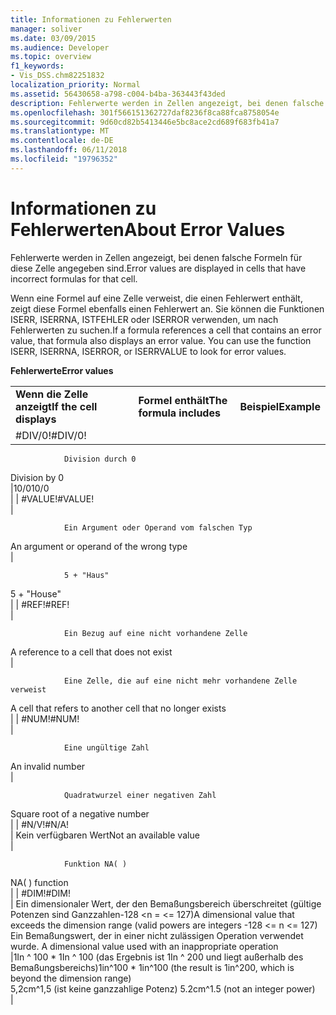 ```yaml
---
title: Informationen zu Fehlerwerten
manager: soliver
ms.date: 03/09/2015
ms.audience: Developer
ms.topic: overview
f1_keywords:
- Vis_DSS.chm82251832
localization_priority: Normal
ms.assetid: 56430658-a798-c004-b4ba-363443f43ded
description: Fehlerwerte werden in Zellen angezeigt, bei denen falsche Formeln für diese Zelle angegeben sind.
ms.openlocfilehash: 301f566151362727daf8236f8ca88fca8758054e
ms.sourcegitcommit: 9d60cd82b5413446e5bc8ace2cd689f683fb41a7
ms.translationtype: MT
ms.contentlocale: de-DE
ms.lasthandoff: 06/11/2018
ms.locfileid: "19796352"
---
```

# <a name="about-error-values"></a><span data-ttu-id="8f979-103">Informationen zu Fehlerwerten</span><span class="sxs-lookup"><span data-stu-id="8f979-103">About Error Values</span></span>

<span data-ttu-id="8f979-104">Fehlerwerte werden in Zellen angezeigt, bei denen falsche Formeln für diese Zelle angegeben sind.</span><span class="sxs-lookup"><span data-stu-id="8f979-104">Error values are displayed in cells that have incorrect formulas for that cell.</span></span>
  
<span data-ttu-id="8f979-p101">Wenn eine Formel auf eine Zelle verweist, die einen Fehlerwert enthält, zeigt diese Formel ebenfalls einen Fehlerwert an. Sie können die Funktionen ISERR, ISERRNA, ISTFEHLER oder ISERROR verwenden, um nach Fehlerwerten zu suchen.</span><span class="sxs-lookup"><span data-stu-id="8f979-p101">If a formula references a cell that contains an error value, that formula also displays an error value. You can use the function ISERR, ISERRNA, ISERROR, or ISERRVALUE to look for error values.</span></span>
  
<span data-ttu-id="8f979-107">**Fehlerwerte**</span><span class="sxs-lookup"><span data-stu-id="8f979-107">**Error values**</span></span>

||||
|:-----|:-----|:-----|
|<span data-ttu-id="8f979-108">**Wenn die Zelle anzeigt**</span><span class="sxs-lookup"><span data-stu-id="8f979-108">**If the cell displays**</span></span> <br/> |<span data-ttu-id="8f979-109">**Formel enthält**</span><span class="sxs-lookup"><span data-stu-id="8f979-109">**The formula includes**</span></span> <br/> |<span data-ttu-id="8f979-110">**Beispiel**</span><span class="sxs-lookup"><span data-stu-id="8f979-110">**Example**</span></span> <br/> |
| <span data-ttu-id="8f979-111">#DIV/0!</span><span class="sxs-lookup"><span data-stu-id="8f979-111">#DIV/0!</span></span>  <br/> |<span data-ttu-id="8f979-112">
                Division durch 0
</span><span class="sxs-lookup"><span data-stu-id="8f979-112">Division by 0</span></span>  <br/> |<span data-ttu-id="8f979-113">10/0</span><span class="sxs-lookup"><span data-stu-id="8f979-113">10/0</span></span>  <br/> |
| <span data-ttu-id="8f979-114">#VALUE!</span><span class="sxs-lookup"><span data-stu-id="8f979-114">#VALUE!</span></span>  <br/> | <span data-ttu-id="8f979-115">
                
                
                Ein Argument oder Operand vom falschen Typ
</span><span class="sxs-lookup"><span data-stu-id="8f979-115">An argument or operand of the wrong type</span></span>  <br/> | <span data-ttu-id="8f979-116">
                
                
                5 + "Haus"
</span><span class="sxs-lookup"><span data-stu-id="8f979-116">5 + "House"</span></span>  <br/> |
| <span data-ttu-id="8f979-117">#REF!</span><span class="sxs-lookup"><span data-stu-id="8f979-117">#REF!</span></span>  <br/> | <span data-ttu-id="8f979-118">
                
                
                Ein Bezug auf eine nicht vorhandene Zelle
</span><span class="sxs-lookup"><span data-stu-id="8f979-118">A reference to a cell that does not exist</span></span>  <br/> | <span data-ttu-id="8f979-119">
                
                
                Eine Zelle, die auf eine nicht mehr vorhandene Zelle verweist
</span><span class="sxs-lookup"><span data-stu-id="8f979-119">A cell that refers to another cell that no longer exists</span></span>  <br/> |
| <span data-ttu-id="8f979-120">#NUM!</span><span class="sxs-lookup"><span data-stu-id="8f979-120">#NUM!</span></span>  <br/> | <span data-ttu-id="8f979-121">
                
                
                Eine ungültige Zahl
</span><span class="sxs-lookup"><span data-stu-id="8f979-121">An invalid number</span></span>  <br/> | <span data-ttu-id="8f979-122">
                
                
                Quadratwurzel einer negativen Zahl
</span><span class="sxs-lookup"><span data-stu-id="8f979-122">Square root of a negative number</span></span>  <br/> |
| <span data-ttu-id="8f979-123">#N/V!</span><span class="sxs-lookup"><span data-stu-id="8f979-123">#N/A!</span></span>  <br/> | <span data-ttu-id="8f979-124">Kein verfügbaren Wert</span><span class="sxs-lookup"><span data-stu-id="8f979-124">Not an available value</span></span>  <br/> | <span data-ttu-id="8f979-125">
                
                
                Funktion NA( )
</span><span class="sxs-lookup"><span data-stu-id="8f979-125">NA( ) function</span></span>  <br/> |
| <span data-ttu-id="8f979-126">#DIM!</span><span class="sxs-lookup"><span data-stu-id="8f979-126">#DIM!</span></span>  <br/> | <span data-ttu-id="8f979-127">Ein dimensionaler Wert, der den Bemaßungsbereich überschreitet (gültige Potenzen sind Ganzzahlen-128 \<n = \<= 127)</span><span class="sxs-lookup"><span data-stu-id="8f979-127">A dimensional value that exceeds the dimension range (valid powers are integers -128 \<= n \<= 127)</span></span>  <br/> <span data-ttu-id="8f979-128">Ein Bemaßungswert, der in einer nicht zulässigen Operation verwendet wurde.
</span><span class="sxs-lookup"><span data-stu-id="8f979-128">A dimensional value used with an inappropriate operation</span></span>  <br/> |<span data-ttu-id="8f979-129">1In ^ 100 \* 1In ^ 100 (das Ergebnis ist 1In ^ 200 und liegt außerhalb des Bemaßungsbereichs)</span><span class="sxs-lookup"><span data-stu-id="8f979-129">1in^100 \* 1in^100 (the result is 1in^200, which is beyond the dimension range)</span></span>  <br/> <span data-ttu-id="8f979-130">5,2cm^1,5 (ist keine ganzzahlige Potenz)
</span><span class="sxs-lookup"><span data-stu-id="8f979-130">5.2cm^1.5 (not an integer power)</span></span>  <br/> |
   

